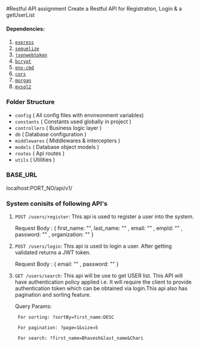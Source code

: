 #Restful API assignment
Create a Restful API for Registration, Login & a getUserList

#### Dependencies:
1. [`express`](https://expressjs.com/)
2. [`sequelize`](http://docs.sequelizejs.com/)
3. [`jsonwebtoken`](https://www.npmjs.com/package/jsonwebtoken)
4. [`bcrypt`](https://www.npmjs.com/package/bcrypt)
5. [`env-cmd`](https://www.npmjs.com/package/env-cmd)
6. [`cors`](https://www.npmjs.com/package/cors)
7. [`morgan`](https://www.npmjs.com/package/morgan)
8. [`mysql2`](https://www.npmjs.com/package/mysql2)



### Folder Structure
 - `config` ( All config files with envireonment variables)
 - `constants` ( Constants used globally in project )
 - `controllers` ( Business logic layer )
 - `db` ( Database configuration )
 - `middlewares` ( Middlewares & intercepters )
 - `models` ( Database object models )
 - `routes` ( Api routes )
 - `utils` ( Utilities )

### BASE_URL 
localhost:PORT_NO/api/v1/
### System conisits of following API's
1. `POST /users/register`: This api is used to register a user into the system.
    
    Request Body : 
    {
        first_name: "",
        last_name: "" ,
        email: ""  ,
        empId: "" ,  
        password: "" ,
        organization: ""
    }

2. `POST /users/login`: This api is used to login a user. After getting validated returns a JWT token.

    Request Body : 
    {
        email: ""  ,
        password: "" 
    }

3. `GET /users/search`: This api will be use to get USER list. This API will have authentication policy applied i.e. It will require the client to provide authentication token which can be obtained via login.This api also has pagination and sorting feature.

    Query Params:

        For sorting: ?sortBy=first_name:DESC

        For pagination: ?page=1&size=5
        
        For search: ?first_name=Bhavesh&last_name&Chari

